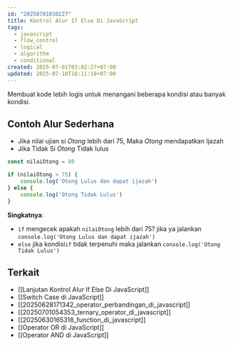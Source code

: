 ```yaml
---
id: "20250701030227"
title: Kontrol Alur If Else Di JavaScript
tags:
  - javascript
  - flow_control
  - logical
  - algorithm
  - conditional
created: 2025-07-01T03:02:27+07:00
updated: 2025-07-10T18:11:18+07:00
---
```


Membuat kode lebih logis untuk menangani beberapa kondisi atau banyak kondisi.

## Contoh Alur Sederhana

- Jika nilai ujian si _Otong_ lebih dari 75, Maka _Otong_ mendapatkan Ijazah
- Jika Tidak Si _Otong_ Tidak lulus

```javascript
const nilaiOtong = 80

if (nilaiOtong > 75) {
	console.log('Otong Lulus dan dapat ijazah')
} else {
	console.log('Otong Tidak Lulus')
}
```

**Singkatnya**:

- `if` mengecek apakah `nilaiOtong` lebih dari 75? jika ya jalankan `console.log('Otong Lulus dan dapat ijazah')`
- `else` jika kondisi`if` tidak terpenuhi maka jalankan `console.log('Otong Tidak Lulus')`

## Terkait

- [[Lanjutan Kontrol Alur If Else Di JavaScript]]
- [[Switch Case di JavaScript]]
- [[20250628171342_operator_perbandingan_di_javascript]]
- [[20250701054353_ternary_operator_di_javascript]]
- [[20250630165318_function_di_javascript]]
- [[Operator OR di JavaScript]]
- [[Operator AND di JavaScript]]
